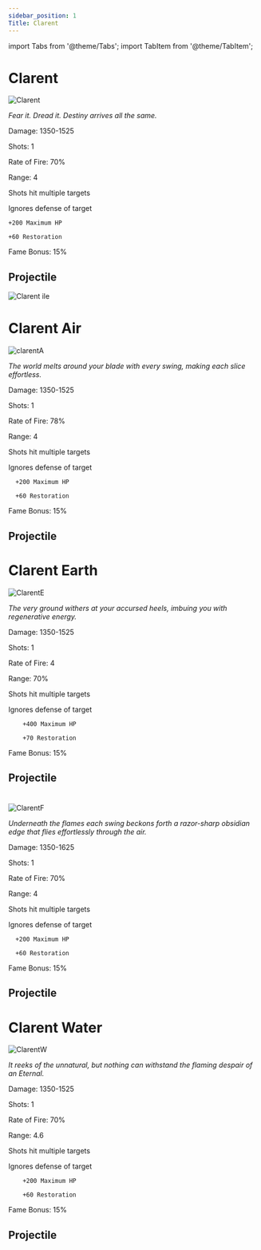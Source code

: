 ```yaml
---
sidebar_position: 1
Title: Clarent
---
```


import Tabs from '@theme/Tabs';
import TabItem from '@theme/TabItem';

<Tabs>
  <TabItem value="Clarent" label="Clarent" default>

# Clarent

![Clarent](https://vwiki.valorserver.com/api/item/picture/Clarent)

<i>Fear it. Dread it. Destiny arrives all the same.</i>

Damage: 1350-1525

Shots: 1

Rate of Fire: 70% 

Range: 4

Shots hit multiple targets

Ignores defense of target

    +200 Maximum HP
    
    +60 Restoration

Fame Bonus: 15%

## Projectile

![Clarent ile](https://cdn.discordapp.com/attachments/948363241631916122/954070228550189116/Clarent.gif)


  </TabItem>
  <TabItem value="Air" label="Air">

# Clarent Air

![clarentA](https://vwiki.valorserver.com/api/item/picture/clarent%20air)

<i>The world melts around your blade with every swing, making each slice effortless.</i>

Damage: 1350-1525

Shots: 1

Rate of Fire: 78%

Range: 4

Shots hit multiple targets

Ignores defense of target
      
      +200 Maximum HP
      
      +60 Restoration

Fame Bonus: 15%

## Projectile

  </TabItem>
  <TabItem value="Earth" label="Earth">

# Clarent Earth

![ClarentE](https://vwiki.valorserver.com/api/item/picture/clarent%20earth)

<i>The very ground withers at your accursed heels, imbuing you with regenerative energy.</i>

Damage: 1350-1525

Shots: 1

Rate of Fire: 4

Range: 70%

Shots hit multiple targets

Ignores defense of target

        +400 Maximum HP
      
        +70 Restoration

Fame Bonus: 15%

## Projectile

  </TabItem>
  <TabItem value="Fire" label="Fire">

#

![ClarentF](https://vwiki.valorserver.com/api/item/picture/clarent%20fire)

<i>Underneath the flames each swing beckons forth a razor-sharp obsidian edge that flies effortlessly through the air.</i>

Damage: 1350-1625

Shots: 1

Rate of Fire: 70% 

Range: 4

Shots hit multiple targets

Ignores defense of target

      +200 Maximum HP
      
      +60 Restoration

Fame Bonus: 15%

## Projectile

  </TabItem>
  <TabItem value="Water" label="Water">

# Clarent Water

![ClarentW](https://vwiki.valorserver.com/api/item/picture/clarent%20water)

<i>It reeks of the unnatural, but nothing can withstand the flaming despair of an Eternal.</i>

Damage: 1350-1525

Shots: 1

Rate of Fire: 70% 

Range: 4.6

Shots hit multiple targets

Ignores defense of target

        +200 Maximum HP
      
        +60 Restoration
      

Fame Bonus: 15%

## Projectile

  </TabItem>
</Tabs>
